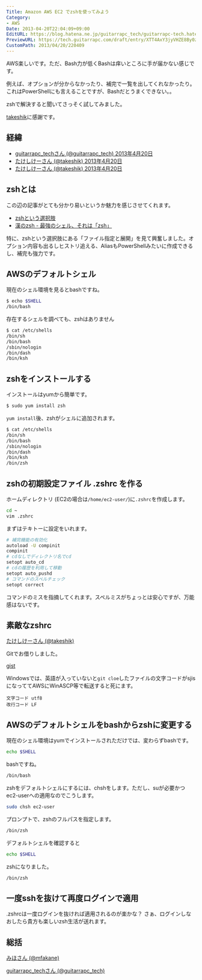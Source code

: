 ```yaml
---
Title: Amazon AWS EC2 でzshを使ってみよう
Category:
- AWS
Date: 2013-04-20T22:04:09+09:00
EditURL: https://blog.hatena.ne.jp/guitarrapc_tech/guitarrapc-tech.hatenablog.com/atom/entry/6802418398340691091
PreviewURL: https://tech.guitarrapc.com/draft/entry/XTT4AxY3jyVHZE8By0zutAFeM-g
CustomPath: 2013/04/20/220409
---
```


<!--
Date: 2013-04-20T22:04:09+09:00
URL: https://tech.guitarrapc.com/entry/2013/04/20/220409
-->

AWS楽しいです。ただ、Bash力が低くBashは痒いところに手が届かない感じです。

例えば、オプションが分からなかったり、補完で一覧を出してくれなかったり。これはPowerShellにも言えることですが、Bashだとうまくできない。。

zshで解決すると聞いてさっそく試してみました。

[takeshik](https://twitter.com/takeshik)に感謝です。

## 経緯

* [guitarrapc_techさん (@guitarrapc_tech) 2013年4月20日](https://twitter.com/guitarrapc_tech/status/325703009923371012)
* [たけしけーさん (@takeshik) 2013年4月20日](https://twitter.com/takeshik/status/325705218417369088)
* [たけしけーさん (@takeshik) 2013年4月20日](https://twitter.com/takeshik/status/325709075235098625)

## zshとは

この辺の記事がとても分かり易いというか魅力を感じさせてくれます。

* [zshという選択肢](http://www.slideshare.net/manaten/zsh-16363242)
* [漢のzsh - 最強のシェル、それは「zsh」](http://news.mynavi.jp/column/zsh/001/index.html)

特に、zshという選択肢にある「ファイル指定と展開」を見て興奮しました。オプション内容も出るしヒストリ追える、AliasもPowerShellみたいに作成できるし、補完も強力です。

## AWSのデフォルトシェル

現在のシェル環境を見るとbashですね。

```sh
$ echo $SHELL
/bin/bash
```


存在するシェルを調べても、zshはありません

```sh
$ cat /etc/shells
/bin/sh
/bin/bash
/sbin/nologin
/bin/dash
/bin/ksh
```


## zshをインストールする

インストールはyumから簡単です。

```sh
$ sudo yum install zsh
```

`yum install`後、zshがシェルに追加されます。

```sh
$ cat /etc/shells
/bin/sh
/bin/bash
/sbin/nologin
/bin/dash
/bin/ksh
/bin/zsh
```

## zshの初期設定ファイル .zshrc を作る

ホームディレクトリ (EC2の場合は`/home/ec2-user/`)に`.zshrc`を作成します。

```sh
cd ~
vim .zshrc
```


まずはテキトーに設定をいれます。

```sh
# 補完機能の有効化
autoload -U compinit
compinit
# cdなしでディレクトリ名でcd
setopt auto_cd
# cdの履歴を利用して移動
setopt auto_pushd
# コマンドのスペルチェック
setopt correct
```

コマンドのミスを指摘してくれます。スペルミスがちょっとは安心ですが、万能感はないです。

## 素敵なzshrc

[たけしけーさん (@takeshik)](https://twitter.com/takeshik/status/325716325060194304)

Gitでお借りしました。

[gist](https://github.com/takeshik/configurations/blob/master/zsh/zshrc)

Windowsでは、英語が入っていないと`git cloe`したファイルの文字コードがsjisになっててAWSにWinASCP等で転送すると死にます。

```
文字コード utf8
改行コード LF
```

## AWSのデフォルトシェルをbashからzshに変更する

現在のシェル環境はyumでインストールされただけでは、変わらずbashです。

```sh
echo $SHELL
```

bashですね。

```sh
/bin/bash
```

zshをデフォルトシェルにするには、chshをします。ただし、suが必要かつec2-userへの適用なのでこうします。

```sh
sudo chsh ec2-user
```

プロンプトで、zshのフルパスを指定します。
```sh
/bin/zsh
```

デフォルトシェルを確認すると
```sh
echo $SHELL
```

zshになりました。
```sh
/bin/zsh
```

## 一度sshを抜けて再度ログインで適用

.zshrcは一度ログインを抜ければ適用されるのが楽かな？ さぁ、ログインしなおしたら貴方も楽しいzsh生活が送れます。

## 総括

[みほさん (@mfakane)](https://twitter.com/mfakane/status/325713948852772865)

[guitarrapc_techさん (@guitarrapc_tech)](https://twitter.com/guitarrapc_tech/status/325714042851299331)

